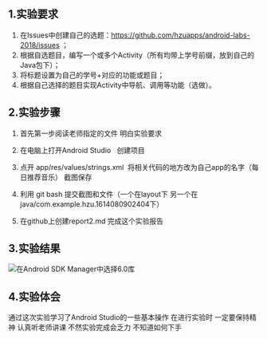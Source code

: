 ## 1.实验要求
 
 
 1. 在Issues中创建自己的选题：https://github.com/hzuapps/android-labs-2018/issues ；
 2. 根据自选题目，编写一个或多个Activity（所有均带上学号前缀，放到自己的Java包下）；
 3. 将标题设置为自己的学号+对应的功能或题目；
 4. 根据自己选择的题目实现Activity中导航、调用等功能（选做）。
 
 
 ## 2.实验步骤
 
 1. 首先第一步阅读老师指定的文件 明白实验要求 
 
 2. 在电脑上打开Android Studio   创建项目  
 
 3. 点开 app/res/values/strings.xml  将相关代码的地方改为自己app的名字（每日推荐音乐） 截图保存

 4. 利用 git bash 提交截图和文件（一个在layout下 另一个在java/com.example.hzu.1614080902404下）
 
 5. 在github上创建report2.md 完成这个实验报告
 
 ## 3.实验结果
 ![在Android SDK Manager中选择6.0库](https://github.com/Beinglzb/android-labs-2018/blob/master/soft1614080902404/main/%E5%AE%9E%E9%AA%8C%E4%BA%8C.PNG)
 ## 4.实验体会
 
 通过这次实验学习了Android Studio的一些基本操作
 在进行实验时 一定要保持精神 认真听老师讲课 不然实验完成会乏力 不知道如何下手
